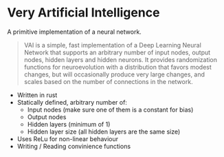 Very Artificial Intelligence
============================

A primitive implementation of a neural network.

> VAI is a simple, fast implementation of a Deep Learning Neural Network
> that supports an arbitrary number of input nodes, output nodes, hidden layers
> and hidden neurons. It provides randomization functions for neuroevolution
> with a distribution that favors modest changes, but will occasionally produce
> very large changes, and scales based on the number of connections in the
> network.

 * Written in rust
 * Statically defined, arbitrary number of:
   * Input nodes (make sure one of them is a constant for bias)
   * Output nodes
   * Hidden layers (minimum of 1)
   * Hidden layer size (all hidden layers are the same size)
 * Uses ReLu for non-linear behaviour
 * Writing / Reading convinience functions

